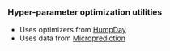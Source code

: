 
### Hyper-parameter optimization utilities 

- Uses optimizers from [HumpDay](https://github.com/microprediction/humpday)
- Uses data from [Microprediction](https://github.com/microprediction/microprediction)

